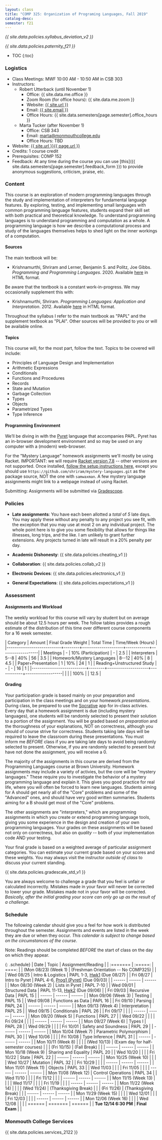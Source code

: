 ```yaml
---
layout: class
title: "COMP 325: Organization of Programing Languages, Fall 2019"
catalog-desc:
semester: f21
---
```


*{{ site.data.policies.syllabus_deviation_v2 }}*

*{{ site.data.policies.paternity_f21 }}*

* TOC
{:toc}

### Logistics

* Class Meetings: MWF 10:00 AM - 10:50 AM in CSB 303
* Instructors: 
  * Robert Utterback (until November 1)
    * Office: {{ site.data.me.office }}
    * Zoom Room (for office hours): {{ site.data.me.zoom }}
    * Website: <a href="{{ site.url }}">{{ site.url }}</a>
    * Email: <a href="mailto:{{ site.email }}">{{ site.email }}</a>
    * Office Hours: {{ site.data.semesters[page.semester].office_hours }}
  * Marta Tucker (after November 1)
    * Office: CSB 343
    * Email: <a href="mailto:marta@monmouthcollege.edu">marta@monmouthcollege.edu</a>
    * Office Hours: TBD
* Website: <a href="{{ site.url }}{{ page.url }}">{{ site.url }}{{ page.url }}</a>
* Credits: 1 course credit
* Prerequisites: COMP 152
* Feedback: At any time during the course you can use
  [this]({{ site.data.semesters[page.semester].feedback_form }}) to provide
  anonymous suggestions, criticism, praise, etc.

### Content

This course is an exploration of modern programming languages through
the study and implementation of interpreters for fundamental language
features. By exploring, testing, and implementing small languages with
common programming language features, students expand their skill set
with both practical and theoretical knowledge. To understand
programming languages is to understand programming and computation as
a whole. A programming language is how we describe a computational
process and study of the languages themselves helps to shed light on
the inner workings of a computation.

#### Sources

The main textbook will be:

* Krishnamurthi, Shriram and Lerner, Benjamin S. and Politz, Joe
Gibbs. *Programming and Programming Languages*. 2020. Available
[here](http://papl.cs.brown.edu/2020/) in HTML format.

Be aware that the textbook is a constant work-in-progress. We may
occasionally supplement this with:

* Krishnamurthi, Shriram. *Programming Languages: Application and
Interpretation*. 2012. Available
[here](http://cs.brown.edu/courses/cs173/2012/book/) in HTML format.

Throughout the syllabus I refer to the main textbook as "PAPL" and the
supplement textbook as "PLAI". Other sources will be provided to you
or will be available online.

#### Topics

This course will, for the most part, follow the text. Topics to be covered will include:

* Principles of Language Design and Implementation
* Arithmetic Expressions
* Conditionals
* Functions and Procedures
* Records
* State and Mutation
* Garbage Collection
* Types
* Objects
* Parametrized Types
* Type Inference

#### Programming Environment

We’ll be diving in with the [Pyret](https://www.pyret.org) language
that accompanies PAPL. Pyret has an in-browser development environment
and so may be used on any computer with a (modern) web-browser.

For the "Mystery Language" homework assignments we'll mostly be using
Racket. IMPORTANT: we will require [Racket version
7.8](https://download.racket-lang.org/racket-v7.8.html) -- other
versions are not supported. Once installed, [follow the setup
instructions
here](http://cs.brown.edu/courses/cs173/2018/web/mysteries/mystery-setup.xml),
except you should use
`https://github.com/shriram/mystery-languages.git` as the package
source, NOT the one with `samwaxman`. A few mystery language
assignments might link to a webpage instead of using Racket.

Submitting: Assignments will be submitted via
[Gradescope](https://www.gradescope.com/).

### Policies

* **Late assignments**: You have each been allotted a *total* of *5*
late days. You may apply these without any penalty to any project you
see fit, with the exception that you may use at most 2 on any
individual project. The whole point here is to give you some
flexibility that allows for things like illnesses, long trips, and the
like. I am unlikely to grant further extensions. Any projects turned
in late will result in a 20% penalty per day.

* **Academic Dishonesty**: {{ site.data.policies.cheating_v1 }}

* **Collaboration**: {{ site.data.policies.collab_v2 }}

* **Electronic Devices**: {{ site.data.policies.electronics_v1 }}

* **General Expectations**: {{ site.data.policies.expectations_v1 }}

### Assessment

#### Assignments and Workload

The weekly workload for this course will vary by student but on
average should be about 12.5 hours per week. The follow tables
provides a rough estimate of the distribution of this time over
different course components for a 16 week semester.

| Category                   | Amount |  Final Grade Weight | Total Time | Time/Week (Hours) |
|----------------------------+--------+---------------------+------------+-------------------|
| Meetings                   |      - | 10% (Participation) |          - |               2.5 |
| Interpreters               |   5--8 |                 40% |         56 |               3.5 |
| Homework/Mystery Languages |  8--12 |                 40% |          8 |               4.5 |
| Paper+Presentation         |      1 |                 10% |         24 |                 1 |
| Reading+Unstructured Study |      - |                   - |         16 |                 1 |
|----------------------------+--------+---------------------+------------+-------------------|
|                            |        |                100% |            |              12.5 |

#### Grading

Your participation grade is based mainly on your preparation and
participation in the class meetings and on your homework
*presentations*. During class, be prepared to use the
[Socrative](socrative.com) app for in-class activies. Every day that a
homework assignment is due (including mystery languages), one students
will be randomly selected to present their solution to a portion of
the assignment. You will be graded based on *preparation* and the
thoroughness of your explanations, NOT on correctness, although you
should of course strive for correctness. Students taking late days
will be required to leave the classroom during these
presentations. You must inform me *BEFORE* class if you are taking
late days to avoid being randomly selected to present. Otherwise, if
you are randomly selected to present but have not done the assignment,
you will receive a 0.

The majority of the assignments in this course are derived from the
Programming Languages course at Brown University. Homework assignments
may include a variety of activies, but the core will be "mystery
languages." These require you to investigate the behavior of a mystery
programming language and explain it. This gives you good practice for
real life, where you will often be forced to learn new
languages. Students aiming for A should get nearly all of the "Core"
problems and some of the "Advanced" ones, and should have very good
written summaries. Students aiming for a B should get most of the
"Core" problems.

The other assignments are "interpreters," which are programming
assignments in which you create or extend programming language tools,
giving you some experience in the design and creation of your own
programming languages. Your grades on these assignments will be based
not only on correctness, but also on *quality* -- both of your
implementation code AND your testing.

Your final grade is based on a weighted average of particular
assignment categories. You can estimate your current grade based on
your scores and these weights. You may always visit the instructor
*outside of class* to discuss your current standing.

{{ site.data.policies.gradescale_std_v1 }}

You are always welcome to challenge a grade that you feel is unfair or
calculated incorrectly. Mistakes made in your favor will never be
corrected to lower your grade. Mistakes made not in your favor will be
corrected. *Basically, after the initial grading your score can only
go up as the result of a challenge.*

### Schedule
The following calendar should give you a feel for how work is
distributed throughout the semester. Assignments and events are listed
in the week they are due or when they occur. *This calendar is subject
to change based on the circumstances of the course*.

Note: Readings should be completed *BEFORE* the start of class on the
day on which they appear.

{: .schedule}
| Date                  | Topic                                | Assignment/Reading                             |
| :=======              | :=====:                              | ====:                                          |
| (Mon 08/23) (Week 1)  | (Freshman Orientation -- No COMP325) |                                                |
| Wed 08/25             | Intro & Logistics                    | PAPL 1-3, [Hwk1](./hwk1) (Due 08/27)           |
| Fri 08/27             | Intro to Pyret                       | PAPL 4-6, [Prog1 (Pyret)](./prog1) (Due 09/03) |
| ------                | ------                               | ------                                         |
| Mon 08/30 (Week 2)    | Lists in Pyret                       | PAPL 7-10                                      |
| Wed 09/01             | Structured Data                      | PAPL 11-13, [Hwk2](./hwk2) (Due 09/06)         |
| Fri 09/03             | Recursive Data                       | PAPL 15                                        |
| ------                | ------                               | ------                                         |
| Mon 09/06 (Week 3)    | Testing                              | PAPL 15                                        |
| Wed 09/08             | Functions as Data                    | PAPL 16                                        |
| Fri 09/10             | Parsing                              | PAPL 24                                        |
| ------                | ------                               | ------                                         |
| Mon 09/13 (Week 4)    | Interpretation                       | PAPL 25                                        |
| Wed 09/15             | Conditionals                         | PAPL 26                                        |
| Fri 09/17             |                                      |                                                |
| ------                | ------                               | ------                                         |
| Mon 09/20 (Week 5)    | Functions                            | PAPL 27                                        |
| Wed 09/22             |                                      |                                                |
| Fri 09/24             |                                      |                                                |
| ------                | ------                               | ------                                         |
| Mon 09/27 (Week 6)    | Types I                              | PAPL 28                                        |
| Wed 09/29             |                                      |                                                |
| Fri 10/01             | Safety and Soundness                 | PAPL 29                                        |
| ------                | ------                               | ------                                         |
| Mon 10/04 (Week 7)    | Parametric Polymorphism              | PAPL 30                                        |
| Wed 10/06             |                                      |                                                |
| Fri 10/08             | Type Inference                       | PAPL 31                                        |
| ------                | ------                               | ------                                         |
| Mon 10/11 (Week 8)    |                                      |                                                |
| (Wed 10/13)           | (Exam day for half-semester courses) |                                                |
| (Fri 10/15)           | (Fall Break)                         |                                                |
| ------                | ------                               | ------                                         |
| Mon 10/18 (Week 9)    | Sharing and Equality                 | PAPL 20                                        |
| Wed 10/20             |                                      |                                                |
| Fri 10/22             | State                                | PAPL 22                                        |
| ------                | ------                               | ------                                         |
| Mon 10/25 (Week 10)   |                                      |                                                |
| Wed 10/27             | Mutation                             | PAPL 32                                        |
| Fri 10/29             |                                      |                                                |
| ------                | ------                               | ------                                         |
| Mon 11/01 (Week 11)   | Objects                              | PAPL 33                                        |
| Wed 11/03             |                                      |                                                |
| Fri 11/05             |                                      |                                                |
| ------                | ------                               | ------                                         |
| Mon 11/08 (Week 12)   | Control Operations                   | PAPL 34                                        |
| Wed 11/10             |                                      |                                                |
| Fri 11/12             |                                      |                                                |
| ------                | ------                               | ------                                         |
| Mon 11/15 (Week 13)   |                                      |                                                |
| Wed 11/17             |                                      |                                                |
| Fri 11/19             |                                      |                                                |
| ------                | ------                               | ------                                         |
| Mon 11/22 (Week 14)   |                                      |                                                |
| (Wed 11/24)           | (Thanksgiving Break)                 |                                                |
| (Fri 11/26)           | (Thanksgiving Break)                 |                                                |
| ------                | ------                               | ------                                         |
| Mon 11/29 (Week 15)   |                                      |                                                |
| Wed 12/01             |                                      |                                                |
| Fri 12/03             |                                      |                                                |
| ------                | ------                               | ------                                         |
| Mon 12/06 (Week 16)   |                                      |                                                |
| Wed 12/08             |                                      |                                                |
| ======                | =======                              | ======                                         |
| **Tue 12/14 6:30 PM** | **Final Exam**                       |                                                |

### Monmouth College Services

{{ site.data.policies.services_2122 }}

<!-- Local Variables: -->
<!-- eval: (orgtbl-mode) -->
<!-- End: -->
